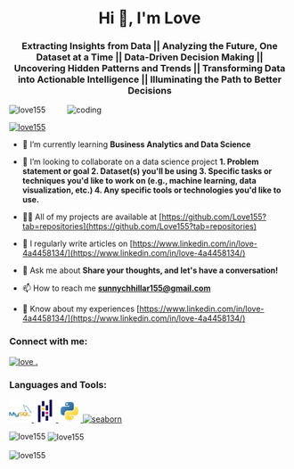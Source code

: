 <h1 align="center">Hi 👋, I'm Love</h1>
<h3 align="center">Extracting Insights from Data || Analyzing the Future, One Dataset at a Time || Data-Driven Decision Making || Uncovering Hidden Patterns and Trends || Transforming Data into Actionable Intelligence || Illuminating the Path to Better Decisions</h3>

<img align="right" alt="coding" width="400" src="![image](https://github.com/user-attachments/assets/a3ef83ff-7b61-4fc7-b5ca-176821c4a491)
">

<p align="left"> <img src="https://komarev.com/ghpvc/?username=love155&label=Profile%20views&color=0e75b6&style=flat" alt="love155" /> </p>

<p align="left"> <a href="https://github.com/ryo-ma/github-profile-trophy"><img src="https://github-profile-trophy.vercel.app/?username=love155" alt="love155" /></a> </p>

- 🌱 I’m currently learning **Business Analytics and Data Science**

- 👯 I’m looking to collaborate on a data science project **1. Problem statement or goal 2. Dataset(s) you'll be using 3. Specific tasks or techniques you'd like to work on (e.g., machine learning, data visualization, etc.) 4. Any specific tools or technologies you'd like to use.**

- 👨‍💻 All of my projects are available at [https://github.com/Love155?tab=repositories](https://github.com/Love155?tab=repositories)

- 📝 I regularly write articles on [https://www.linkedin.com/in/love-4a4458134/](https://www.linkedin.com/in/love-4a4458134/)

- 💬 Ask me about **Share your thoughts, and let's have a conversation!**

- 📫 How to reach me **sunnychhillar155@gmail.com**

- 📄 Know about my experiences [https://www.linkedin.com/in/love-4a4458134/](https://www.linkedin.com/in/love-4a4458134/)

<h3 align="left">Connect with me:</h3>
<p align="left">
<a href="https://linkedin.com/in/love ." target="blank"><img align="center" src="https://raw.githubusercontent.com/rahuldkjain/github-profile-readme-generator/master/src/images/icons/Social/linked-in-alt.svg" alt="love ." height="30" width="40" /></a>
</p>

<h3 align="left">Languages and Tools:</h3>
<p align="left"> <a href="https://www.mysql.com/" target="_blank" rel="noreferrer"> <img src="https://raw.githubusercontent.com/devicons/devicon/master/icons/mysql/mysql-original-wordmark.svg" alt="mysql" width="40" height="40"/> </a> <a href="https://pandas.pydata.org/" target="_blank" rel="noreferrer"> <img src="https://raw.githubusercontent.com/devicons/devicon/2ae2a900d2f041da66e950e4d48052658d850630/icons/pandas/pandas-original.svg" alt="pandas" width="40" height="40"/> </a> <a href="https://www.python.org" target="_blank" rel="noreferrer"> <img src="https://raw.githubusercontent.com/devicons/devicon/master/icons/python/python-original.svg" alt="python" width="40" height="40"/> </a> <a href="https://seaborn.pydata.org/" target="_blank" rel="noreferrer"> <img src="https://seaborn.pydata.org/_images/logo-mark-lightbg.svg" alt="seaborn" width="40" height="40"/> </a> </p>

<p><img align="left" src="https://github-readme-stats.vercel.app/api/top-langs?username=love155&show_icons=true&locale=en&layout=compact" alt="love155" /></p>

<p>&nbsp;<img align="center" src="https://github-readme-stats.vercel.app/api?username=love155&show_icons=true&locale=en" alt="love155" /></p>

<p><img align="center" src="https://github-readme-streak-stats.herokuapp.com/?user=love155&" alt="love155" /></p>
